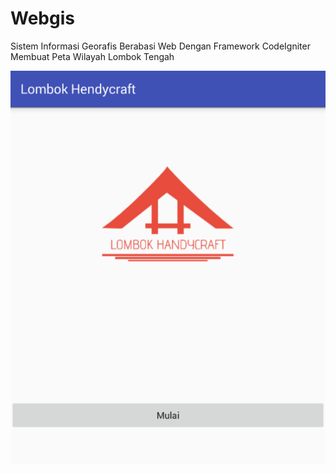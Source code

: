 # Webgis
Sistem Informasi Georafis Berabasi Web Dengan Framework CodeIgniter
Membuat Peta Wilayah Lombok Tengah

![Alt text](https://raw.githubusercontent.com/jihadul4kbar/Lombokhendycraft/master/preview/halaman%20depan.png?raw=true "Halaman Peta")
